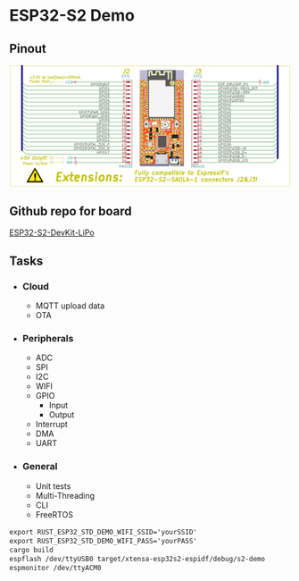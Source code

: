 # ESP32-S2 Demo

## Pinout
![pinout](./ESP32-S2-DevKit-Lipo-pinout.jpg)

## Github repo for board
[ESP32-S2-DevKit-LiPo](https://github.com/OLIMEX/ESP32-S2-DevKit-LiPo)

## Tasks

- ### Cloud
    - MQTT upload data
    - OTA
- ### Peripherals
    - ADC
    - SPI
    - I2C
    - WIFI
    - GPIO
        - Input
        - Output
    - Interrupt
    - DMA
    - UART
- ### General
    - Unit tests
    - Multi-Threading
    - CLI
    - FreeRTOS

```
export RUST_ESP32_STD_DEMO_WIFI_SSID='yourSSID'
export RUST_ESP32_STD_DEMO_WIFI_PASS='yourPASS'
cargo build
espflash /dev/ttyUSB0 target/xtensa-esp32s2-espidf/debug/s2-demo
espmonitor /dev/ttyACM0
```